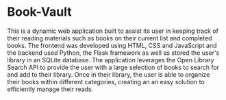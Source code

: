 # Book-Vault

This is a dynamic web application built to assist its user in keeping track of their reading materials such as books on their current list and completed books. The frontend was developed using HTML, CSS and JavaScript and the backend used Python, the Flask framework as well as stored the user's library in an SQLite database. The application leverages the Open Library Search API to provide the user with a large selection of books to search for and add to their library. Once in their library, the user is able to organize their books within different categories, creating an an easy solution to efficiently manage their reads.
